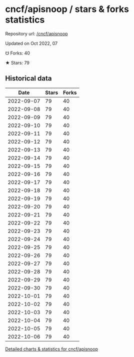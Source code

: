 # cncf/apisnoop / stars & forks statistics

Repository url: [/cncf/apisnoop](https://github.com/cncf/apisnoop)

Updated on Oct 2022, 07

☋ Forks: 40

★ Stars: 79

## Historical data
| Date | Stars | Forks |
|------|-------|-------|
| 2022-09-07 | 79 | 40 | 
| 2022-09-08 | 79 | 40 | 
| 2022-09-09 | 79 | 40 | 
| 2022-09-10 | 79 | 40 | 
| 2022-09-11 | 79 | 40 | 
| 2022-09-12 | 79 | 40 | 
| 2022-09-13 | 79 | 40 | 
| 2022-09-14 | 79 | 40 | 
| 2022-09-15 | 79 | 40 | 
| 2022-09-16 | 79 | 40 | 
| 2022-09-17 | 79 | 40 | 
| 2022-09-18 | 79 | 40 | 
| 2022-09-19 | 79 | 40 | 
| 2022-09-20 | 79 | 40 | 
| 2022-09-21 | 79 | 40 | 
| 2022-09-22 | 79 | 40 | 
| 2022-09-23 | 79 | 40 | 
| 2022-09-24 | 79 | 40 | 
| 2022-09-25 | 79 | 40 | 
| 2022-09-26 | 79 | 40 | 
| 2022-09-27 | 79 | 40 | 
| 2022-09-28 | 79 | 40 | 
| 2022-09-29 | 79 | 40 | 
| 2022-09-30 | 79 | 40 | 
| 2022-10-01 | 79 | 40 | 
| 2022-10-02 | 79 | 40 | 
| 2022-10-03 | 79 | 40 | 
| 2022-10-04 | 79 | 40 | 
| 2022-10-05 | 79 | 40 | 
| 2022-10-06 | 79 | 40 | 


[Detailed charts & statistics for cncf/apisnoop](https://reviewgithub.com/rep/cncf/apisnoop)
